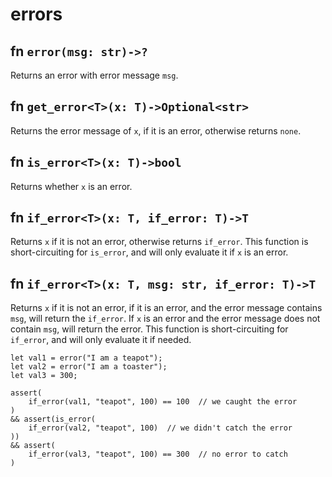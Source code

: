 # errors

## fn `error(msg: str)->?`

Returns an error with error message `msg`.

## fn `get_error<T>(x: T)->Optional<str>`

Returns the error message of `x`, if it is an error, otherwise returns `none`.

## fn `is_error<T>(x: T)->bool`

Returns whether `x` is an error.

## fn `if_error<T>(x: T, if_error: T)->T`

Returns `x` if it is not an error, otherwise returns `if_error`. This function is short-circuiting for `is_error`, and will only evaluate it if `x` is an error.

## fn `if_error<T>(x: T, msg: str, if_error: T)->T`

Returns `x` if it is not an error, if it is an error, and the error message contains `msg`, will return the `if_error`. If `x` is an error and the error message does not contain `msg`, will return the error. This function is short-circuiting for `if_error`, and will only evaluate it if needed.

```xray
let val1 = error("I am a teapot");
let val2 = error("I am a toaster");
let val3 = 300;

assert(
    if_error(val1, "teapot", 100) == 100  // we caught the error
)
&& assert(is_error(
    if_error(val2, "teapot", 100)  // we didn't catch the error
))
&& assert(
    if_error(val3, "teapot", 100) == 300  // no error to catch
)
```